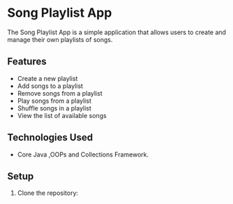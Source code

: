 # Song Playlist App

The Song Playlist App is a simple application that allows users to create and manage their own playlists of songs.

## Features

- Create a new playlist
- Add songs to a playlist
- Remove songs from a playlist
- Play songs from a playlist
- Shuffle songs in a playlist
- View the list of available songs

## Technologies Used

- Core Java ,OOPs and Collections Framework.

## Setup

1. Clone the repository:


  

